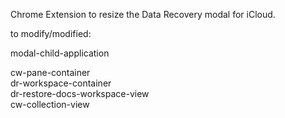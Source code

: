 Chrome Extension to resize the Data Recovery modal for iCloud.

to modify/modified:

modal-child-application

cw-pane-container\
dr-workspace-container\
dr-restore-docs-workspace-view\
cw-collection-view
